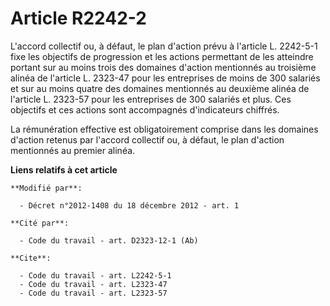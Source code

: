 # Article R2242-2

L'accord collectif ou, à défaut, le plan d'action prévu à l'article L. 2242-5-1 fixe les objectifs de progression et les
actions permettant de les atteindre portant sur au moins trois des domaines d'action mentionnés au troisième alinéa de
l'article L. 2323-47 pour les entreprises de moins de 300 salariés et sur au moins quatre des domaines mentionnés au deuxième
alinéa de l'article L. 2323-57 pour les entreprises de 300 salariés et plus. Ces objectifs et ces actions sont accompagnés
d'indicateurs chiffrés.

La rémunération effective est obligatoirement comprise dans les domaines d'action retenus par l'accord collectif ou, à
défaut, le plan d'action mentionnés au premier alinéa.

**Liens relatifs à cet article**

	**Modifié par**:

	  - Décret n°2012-1408 du 18 décembre 2012 - art. 1

	**Cité par**:

	  - Code du travail - art. D2323-12-1 (Ab)

	**Cite**:

	  - Code du travail - art. L2242-5-1
	  - Code du travail - art. L2323-47
	  - Code du travail - art. L2323-57
